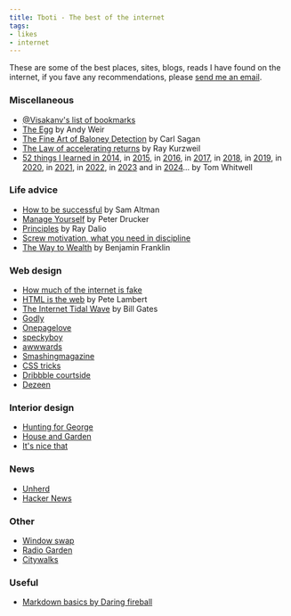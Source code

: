 ```yaml
---
title: Tboti - The best of the internet
tags: 
- likes
- internet
---
```


These are some of the best places, sites, blogs, reads I have found on the internet, if you fave any recommendations, please <a href="mailto:rodrigoturner.carlos@gmail.com">send me an email</a>.


### Miscellaneous
* <a href="http://www.visakanv.com/blog/bookmarks/" target="_blank" rel="noopener noreferrer">@Visakanv's list of bookmarks</a>   
* <a href="http://www.galactanet.com/oneoff/theegg_mod.html" target="_blank" rel="noopener noreferrer">The Egg</a> by Andy Weir   
* <a href="http://www.inf.fu-berlin.de/lehre/pmo/eng/Sagan-Baloney.pdf" target="_blank" rel="noopener noreferrer">The Fine Art of Baloney Detection</a> by Carl Sagan   
* <a href="https://www.kurzweilai.net/the-law-of-accelerating-returns" rel="noopener noreferrer" target="_blank">The Law of accelerating returns</a> by Ray Kurzweil   
* <a href="https://medium.com/@tomwhitwell/52-things-i-learned-in-2014-91fb546741cc" rel="noopener noreferrer" target="_blank">52 things I learned in 2014</a>, in <a href="https://medium.com/fluxx-studio-notes/52-things-i-learned-in-2015-c5c74eed24e0" rel="noopener noreferrer" target="_blank">2015</a>, in <a href="https://medium.com/fluxx-studio-notes/52-things-i-learned-in-2016-299fd1e6a62b" rel="noopener noreferrer" target="_blank">2016</a>, in <a href="https://medium.com/fluxx-studio-notes/52-things-i-learned-in-2017-d9fb0040bdcb" rel="noopener noreferrer" target="_blank">2017</a>, in <a href="https://medium.com/fluxx-studio-notes/52-things-i-learned-in-2018-b07fc110d8e1" rel="noopener noreferrer" target="_blank">2018</a>, in [2019](https://medium.com/magnetic/52-things-i-learned-in-2020-6a380692dbb8), in [2020](https://medium.com/magnetic/52-things-i-learned-in-2020-6a380692dbb8), in [2021](https://medium.com/magnetic/52-things-i-learned-in-2021-8481c4e0d409), in [2022](https://medium.com/magnetic/52-things-i-learned-in-2022-db5fcd4aea6e), in [2023](https://medium.com/magnetic/52-things-i-learned-in-2023-a3bbb9f9323d) and in [2024](https://medium.com/@tomwhitwell/52-things-i-learned-in-2024-75efffe44f15)... by Tom Whitwell   

### Life advice
* <a href="http://blog.samaltman.com/how-to-be-successful" target="_blank" rel="noopener noreferrer">How to be successful</a> by Sam Altman   
* <a href="http://www.michaelpetralia.com/documents/Drucker_1999_Managing%20Oneself.pdf" target="_blank" rel="noopener noreferrer">Manage Yourself</a> by Peter Drucker   
* <a href="https://www.principles.com/" rel="noopener noreferrer" target="_blank">Principles</a> by Ray Dalio   
* <a href="http://www.wisdomination.com/screw-motivation-what-you-need-is-discipline/" rel="noopener noreferrer" target="_blank">Screw motivation, what you need in discipline</a>   
* <a href="http://www.swarthmore.edu/SocSci/bdorsey1/41docs/52-fra.html" rel="noopener noreferrer" target="_blank">The Way to Wealth</a> by Benjamin Franklin   

### Web design
* <a href="https://nymag.com/intelligencer/2018/12/how-much-of-the-internet-is-fake.html" target="_blank" rel="noopener noreferrer">How much of the internet is fake</a>   
* <a href="https://www.petelambert.com/journal/html-is-the-web" target="_blank" rel="noopener noreferrer">HTML is the web</a> by Pete Lambert   
* <a href="http://www.lettersofnote.com/2011/07/internet-tidal-wave.html" rel="noopener noreferrer" target="_blank">The Internet Tidal Wave</a> by Bill Gates  
* <a href="https://godly.website/" target="_blank" rel="noopener">Godly</a>
* <a href="https://onepagelove.com/" target="_blank" rel="noopener">Onepagelove</a>
* <a href="https://speckyboy.com/" target="_blank" rel="noopener">speckyboy</a>
* <a href="https://www.awwwards.com/blog/" target="_blank" rel="noopener">awwwards</a>
* <a href="https://www.smashingmagazine.com/" target="_blank" rel="noopener">Smashingmagazine</a>
* <a href="https://css-tricks.com/" target="_blank" rel="noopener">CSS tricks</a>
* <a href="https://dribbble.com/stories" target="_blank" rel="noopener">Dribbble courtside</a>
* <a href="https://www.dezeen.com/" target="_blank" rel="noopener">Dezeen</a>

### Interior design

* <a href="https://www.huntingforgeorge.com/" target="_blank" rel="noopener">Hunting for George</a>
* <a href="https://www.houseandgarden.co.uk/" target="_blank" rel="noopener">House and Garden</a>
* <a href="https://www.itsnicethat.com/" target="_blank" rel="noopener">It's nice that</a>

### News

* <a href="https://unherd.com/" target="_blank" rel="noopener">Unherd</a>
* <a href="https://news.ycombinator.com/" target="_blank" rel="noopener">Hacker News</a>

### Other
* <a href="https://www.window-swap.com/" target="_blank" rel="noopener">Window swap</a>
* <a href="https://radio.garden/" target="_blank" rel="noopener">Radio Garden</a>
* <a href="https://citywalks.live/">Citywalks</a>

### Useful
* [Markdown basics by Daring fireball](https://daringfireball.net/projects/markdown/basics)